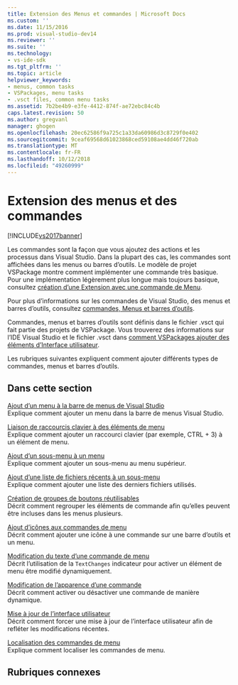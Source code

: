 ```yaml
---
title: Extension des Menus et commandes | Microsoft Docs
ms.custom: ''
ms.date: 11/15/2016
ms.prod: visual-studio-dev14
ms.reviewer: ''
ms.suite: ''
ms.technology:
- vs-ide-sdk
ms.tgt_pltfrm: ''
ms.topic: article
helpviewer_keywords:
- menus, common tasks
- VSPackages, menu tasks
- .vsct files, common menu tasks
ms.assetid: 7b2be4b9-e3fe-4412-874f-ae72ebc84c4b
caps.latest.revision: 50
ms.author: gregvanl
manager: ghogen
ms.openlocfilehash: 20ec62586f9a725c1a33da60986d3c8729f0e402
ms.sourcegitcommit: 9ceaf69568d61023868ced59108ae4dd46f720ab
ms.translationtype: MT
ms.contentlocale: fr-FR
ms.lasthandoff: 10/12/2018
ms.locfileid: "49260999"
---
```

# <a name="extending-menus-and-commands"></a>Extension des menus et des commandes
[!INCLUDE[vs2017banner](../includes/vs2017banner.md)]

Les commandes sont la façon que vous ajoutez des actions et les processus dans Visual Studio. Dans la plupart des cas, les commandes sont affichées dans les menus ou barres d’outils. Le modèle de projet VSPackage montre comment implémenter une commande très basique. Pour une implémentation légèrement plus longue mais toujours basique, consultez [création d’une Extension avec une commande de Menu](../extensibility/creating-an-extension-with-a-menu-command.md).  
  
 Pour plus d’informations sur les commandes de Visual Studio, des menus et barres d’outils, consultez [commandes, Menus et barres d’outils](../extensibility/internals/commands-menus-and-toolbars.md).  
  
 Commandes, menus et barres d’outils sont définis dans le fichier .vsct qui fait partie des projets de VSPackage. Vous trouverez des informations sur l’IDE Visual Studio et le fichier .vsct dans [comment VSPackages ajouter des éléments d’Interface utilisateur](../extensibility/internals/how-vspackages-add-user-interface-elements.md).  
  
 Les rubriques suivantes expliquent comment ajouter différents types de commandes, menus et barres d’outils.  
  
## <a name="in-this-section"></a>Dans cette section  
 [Ajout d’un menu à la barre de menus de Visual Studio](../extensibility/adding-a-menu-to-the-visual-studio-menu-bar.md)  
 Explique comment ajouter un menu dans la barre de menus Visual Studio.  
  
 [Liaison de raccourcis clavier à des éléments de menu](../extensibility/binding-keyboard-shortcuts-to-menu-items.md)  
 Explique comment ajouter un raccourci clavier (par exemple, CTRL + 3) à un élément de menu.  
  
 [Ajout d’un sous-menu à un menu](../extensibility/adding-a-submenu-to-a-menu.md)  
 Explique comment ajouter un sous-menu au menu supérieur.  
  
 [Ajout d’une liste de fichiers récents à un sous-menu](../extensibility/adding-a-most-recently-used-list-to-a-submenu.md)  
 Explique comment ajouter une liste des derniers fichiers utilisés.  
  
 [Création de groupes de boutons réutilisables](../extensibility/creating-reusable-groups-of-buttons.md)  
 Décrit comment regrouper les éléments de commande afin qu’elles peuvent être incluses dans les menus plusieurs.  
  
 [Ajout d’icônes aux commandes de menu](../extensibility/adding-icons-to-menu-commands.md)  
 Décrit comment ajouter une icône à une commande sur une barre d’outils et un menu.  
  
 [Modification du texte d’une commande de menu](../extensibility/changing-the-text-of-a-menu-command.md)  
 Décrit l’utilisation de la `TextChanges` indicateur pour activer un élément de menu être modifié dynamiquement.  
  
 [Modification de l’apparence d’une commande](../extensibility/changing-the-appearance-of-a-command.md)  
 Décrit comment activer ou désactiver une commande de manière dynamique.  
  
 [Mise à jour de l’interface utilisateur](../extensibility/updating-the-user-interface.md)  
 Décrit comment forcer une mise à jour de l’interface utilisateur afin de refléter les modifications récentes.  
  
 [Localisation des commandes de menu](../extensibility/localizing-menu-commands.md)  
 Explique comment localiser les commandes de menu.  
  
## <a name="related-sections"></a>Rubriques connexes

